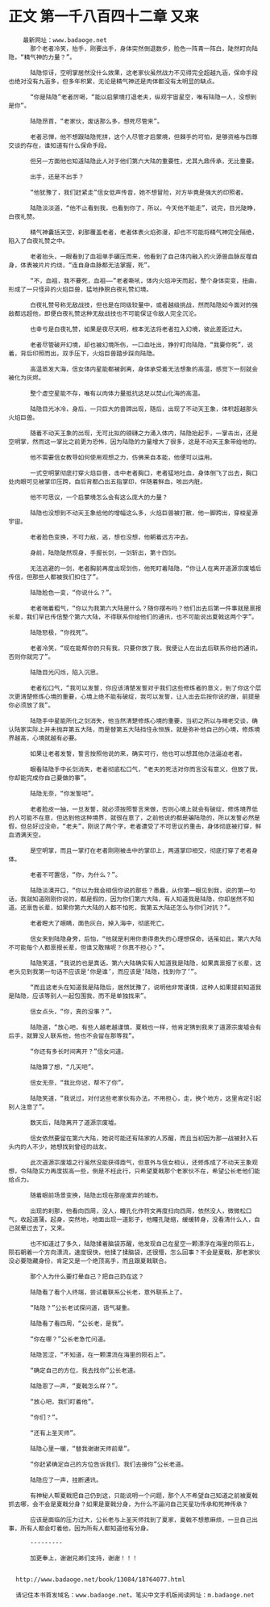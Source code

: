 # 正文 第一千八百四十二章 又来
        最新网址：www.badaoge.net
          那个老者冷笑，抬手，刚要出手，身体突然倒退数步，脸色一阵青一阵白，陡然盯向陆隐，“精气神的力量？”。
      
          陆隐惊讶，空明掌居然没什么效果，这老家伙虽然战力不见得完全超越九涵，保命手段也绝对没有九涵多，但多年积累，无论是精气神还是肉体都没有太明显的缺点。
      
          “你是陆隐”老者厉喝，“能以启蒙境打退老夫，纵观宇宙星空，唯有陆隐一人，没想到是你”。
      
          陆隐昂首，“老家伙，废话那么多，想死尽管来”。
      
          老者忌惮，他不想跟陆隐死拼，这个人尽管才启蒙境，但棘手的可怕，是够资格与四尊交谈的存在，谁知道有什么保命手段。
      
          但另一方面他也知道陆隐此人对于他们第六大陆的重要性，尤其九鼎传承，无比重要。
      
          出手，还是不出手？
      
          “他犹豫了，我们赶紧走”信女低声传音，她不想冒险，对方毕竟是强大的印照者。
      
          陆隐淡淡道，“他不止看到我，也看到你了，所以，今天他不能走”，说完，目光陡睁，白夜礼赞。
      
          精气神囊括天空，刹那覆盖老者，老者体表火焰弥漫，却也不可能将精气神完全隔绝，陷入了白夜礼赞之中。
      
          老者抬头，一眼看到了血祖单手碾压而来，他看到了自己体内融入的火源兽血脉反噬自身，体表被片片灼烧，“连自身血脉都无法掌握，死”。
      
          “不，血祖，我不要死，血祖——”老者嘶吼，体内火焰冲天而起，整个身体突变，扭曲，形成了一只怪异的火焰巨兽，猛地挣脱白夜礼赞幻境。
      
          白夜礼赞号称无敌战技，但也是在同级较量中，或者越级挑战，然而陆隐如今面对的强敌都远超他，即便白夜礼赞这种无敌战技也不可能保证令敌人完全沉沦。
      
          也幸亏是白夜礼赞，如果是夜尽天明，根本无法将老者拉入幻境，彼此差距过大。
      
          老者尽管破开幻境，却也被幻境所伤，一口血吐出，狰狞盯向陆隐，“我要你死”，说着，背后印照而出，双手压下，火焰巨兽踏步踩向陆隐。
      
          高温蒸发大海，信女体内星能都被剥离，身体承受着无法想象的高温，感觉下一刻就会被化为灰烬。
      
          整个虚空星能不存，唯有以肉体力量抵抗这足以焚山化海的高温。
      
          陆隐目光冰冷，身后，一只巨大的兽蹄出现，随后，出现了不动天王象，体积超越那头火焰巨兽。
      
          随着不动天王象的出现，无可比拟的磅礴之力涌入体内，陆隐抬起手，一掌击出，还是空明掌，然而这一掌比之前更为恐怖，因为陆隐的力量增大了很多，这是不动天王象带给他的。
      
          他不需要信女教导如何使用观想之力，仿佛来自本能，他便可以运用。
      
          一式空明掌彻底打穿火焰巨兽，击中老者胸口，老者猛地吐血，身体倒飞了出去，胸口处肉眼可见被掌印压跨，自后背都凸出五指掌印，伴随着鲜血，咳出内脏。
      
          他不可思议，一个启蒙境怎么会有这么庞大的力量？
      
          陆隐也没想到不动天王象给他的增幅这么多，火焰巨兽被打散，他一脚跨出，穿梭星源宇宙。
      
          老者脸色变换，不可力敌，逃，想也没想，他朝着远方冲去。
      
          身前，陆隐陡然现身，手握长剑，一剑斩出，第十四剑。
      
          无法逃避的一剑，老者胸前再度出现剑伤，他死盯着陆隐，“你让人在离开道源宗废墟后传信，但那些人都被我们扣住了”。
      
          陆隐脸色一变，“你说什么？”。
      
          老者喘着粗气，“你以为我第六大陆是什么？随你摆布吗？他们出去后第一件事就是禀报长辈，我们早已传信整个第六大陆，不得联系你给他们的通讯，也不可能说出夏戟这两个字”。
      
          陆隐怒极，“你找死”。
      
          老者冷笑，“现在能帮你的只有我，只要你放了我，我便让人在出去后联系你给的通讯，否则你就完了”。
      
          陆隐目光闪烁，陷入沉思。
      
          老者松口气，“我可以发誓，你应该清楚发誓对于我们这些修炼者的意义，到了你这个层次更清楚修炼心境的重要，心境上绝不能有破绽，我可以发誓，让人出去后按你说的做，前提是你必须放了我”。
      
          陆隐手中星能所化之剑消失，他当然清楚修炼心境的重要，当初之所以与禅老交谈，确认陆家实际上并未抛弃第五大陆，而是替第五大陆挡住永恒族，就是弥补他自己的心境，修炼境界越高，心境就越有必要。
      
          如果让老者发誓，誓言按照他说的来，确实可行，他也可以想其他办法逼迫老者。
      
          眼看陆隐手中长剑消失，老者彻底松口气，“老夫的死活对你而言没有意义，但放了我，你却能完成你自己要做的事”。
      
          陆隐无奈，“你发誓吧”。
      
          老者脸皮一抽，一旦发誓，就必须按照誓言来做，否则心境上就会有破绽，修炼境界低的人可能不在意，但达到他这种境界，就很在意了，之前他说的都是骗陆隐的，所以发誓必然是假，但总好过没命，“老夫”，刚说了两个字，老者遭受了不可思议的重击，身体彻底被打穿，鲜血洒满天空。
      
          是空明掌，而且一掌打在老者刚刚被击中的掌印上，两道掌印相交，彻底打穿了老者身体。
      
          老者不可置信，“你，为什么？”。
      
          陆隐淡漠开口，“你以为我会相信你说的那些？愚蠢，从你第一眼见到我，说的第一句话，我就知道刚刚你说的，都是假的，因为你们第六大陆，有人知道我是陆隐，你却居然不知道。还禀告长辈，如果你第六大陆的人都不怕死，我第五大陆还怎么与你们对抗？”。
      
          老者瞪大了眼睛，面色灰白，掉入海中，彻底死亡。
      
          信女来到陆隐身旁，后怕，“他就是利用你患得患失的心理想保命，话虽如此，第六大陆不可能每个人都禀报长辈，但谁又敢赌呢？你真不担心？”。
      
          陆隐笑道，“我说的也是真话，第六大陆确实有人知道我是陆隐，如果真禀报了长辈，这老头见到我第一句话不应该是‘你是谁’，而应该是‘陆隐，找到你了’”。
      
          “而且这老头在知道我是陆隐后，居然犹豫了，说明他非常谨慎，这种人如果提前知道我是陆隐，应该等别人一起包围我，而不是单独找来”。
      
          信女点头，“你，真的没事？”。
      
          陆隐道，“放心吧，有些人越老越谨慎，夏戟也一样，他肯定猜到我来了道源宗废墟会有后手，就算没人联系他，他也不会留在那等我”。
      
          “你还有多长时间离开？”信女问道。
      
          陆隐算了想，“几天吧”。
      
          信女无奈，“我比你迟，帮不了你”。
      
          陆隐笑道，“我说过，对付这些老家伙有办法，不用担心，走，换个地方，这里肯定引起别人注意了”。
      
          数天后，陆隐离开了道源宗废墟。
      
          信女依然要留在第六大陆，她说可能还有陆家的人苏醒，而且当初因为那一战被封入石头内的人不少，她想找到曾经的战友。
      
          此次道源宗废墟之行虽然没能获得鼎气，但意外与信女相认，还修炼成了不动天王象观想，令陆隐实力再度拔高一些，倒是不枉此行，只希望夏戟那个老家伙不在，希望公长老他们能给点力。
      
          随着眼前场景变换，陆隐出现在那座废弃的城市。
      
          出现的刹那，他看向四周，没人，瞳孔化作符文再度扫向四周，依然没人，微微松口气，收起道蒲，起身，突然地，地面出现一道影子，他瞳孔陡缩，缓缓转身，没看清什么人，自己就晕过去了，又来。
      
          也不知道过了多久，陆隐揉着脑袋苏醒，他发现自己在星空一颗漂浮在海里的陨石上，陨石朝着一个方向漂流，速度很快，他揉了揉脑袋，还很懵，怎么回事？不会是夏戟，那老家伙没必要隐藏身份，肯定又是一个绝顶高手，而且跟夏戟联合。
      
          那个人为什么要打晕自己？把自己扔在这？
      
          陆隐看了看个人终端，尝试着联系公长老，意外联系上了。
      
          “陆隐？”公长老试探问道，语气凝重。
      
          陆隐看了看四周，“公长老，是我”。
      
          “你在哪？”公长老急忙问道。
      
          陆隐苦涩，“不知道，在一颗漂流在海里的陨石上”。
      
          “确定自己的方位，我去找你”公长老道。
      
          陆隐恩了一声，“夏戟怎么样？”。
      
          “放心吧，我们盯着他”。
      
          “你们？”。
      
          “还有上圣天师”。
      
          陆隐心里一暖，“替我谢谢天师前辈”。
      
          “你赶紧确定自己的方位告诉我们，我们去接你”公长老道。
      
          陆隐应了一声，挂断通讯。
      
          有神秘人帮夏戟把自己仍到这，只能说明一个问题，那个人不希望自己知道之前被夏戟抓去哪，会不会是夏戟分身？如果是夏戟分身，为什么不逼问自己天星功传承和死神传承？
      
          应该是面临的压力过大，公长老与上圣天师找到了夏家，夏戟不想惹麻烦，一旦自己出事，所有人都会盯着他，因为所有人都知道他有分身。
      
          ---------
      
          加更奉上，谢谢兄弟们支持，谢谢！！！
      
      
      http://www.badaoge.net/book/13084/18764077.html
      
      请记住本书首发域名：www.badaoge.net。笔尖中文手机版阅读网址：m.badaoge.net